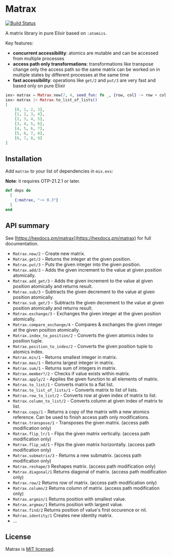 # Matrax

[![Build Status](https://travis-ci.org/preciz/matrax.svg?branch=master)](https://travis-ci.org/preciz/matrax)

A matrix library in pure Elixir based on `:atomics`.

Key features:
  - **concurrent accessibility**: atomics are mutable and can be accessed from multiple processes
  - **access path only transformations**: transformations like transpose change only the access path so the same matrix can be worked on in multiple states by different processes at the same time
  - **fast accessibility**: operations like `get/2` and `put/3` are very fast and based only on pure Elixir

```elixir
iex> matrax = Matrax.new(7, 4, seed_fun: fn _, {row, col} -> row + col end)
iex> matrax |> Matrax.to_list_of_lists()
[
    [0, 1, 2, 3],
    [1, 2, 3, 4],
    [2, 3, 4, 5],
    [3, 4, 5, 6],
    [4, 5, 6, 7],
    [5, 6, 7, 8],
    [6, 7, 8, 9]
]
```

## Installation

Add `matrax` to your list of dependencies in `mix.exs`:

**Note**: it requires OTP-21.2.1 or later.

```elixir
def deps do
  [
    {:matrax, "~> 0.3"}
  ]
end
```

## API summary
See [https://hexdocs.pm/matrax](https://hexdocs.pm/matrax) for full documentation.

* `Matrax.new/2` - Create new matrix.
* `Matrax.get/2` - Returns the integer at the given position.
* `Matrax.put/3` - Puts the given integer into the given position.
* `Matrax.add/3` - Adds the given increment to the value at given position atomically.
* `Matrax.add_get/3` - Adds the given increment to the value at given position atomically and returns result.
* `Matrax.sub/3` - Subtracts the given decrement to the value at given position atomically.
* `Matrax.sub_get/3` - Subtracts the given decrement to the value at given position atomically and returns result.
* `Matrax.exchange/3` - Exchanges the given integer at the given position atomically.
* `Matrax.compare_exchange/4` - Compares & exchanges the given integer at the given position atomically.
* `Matrax.index_to_position/2` - Converts the given atomics index to position tuple.
* `Matrax.position_to_index/2` - Converts the given position tuple to atomics index.
* `Matrax.min/1` - Returns smallest integer in matrix.
* `Matrax.max/1` - Returns largest integer in matrix.
* `Matrax.sum/1` - Returns sum of integers in matrix.
* `Matrax.member?/2` - Checks if value exists within matrix.
* `Matrax.apply/2` - Applies the given function to all elements of matrix.
* `Matrax.to_list/1` - Converts matrix to a flat list.
* `Matrax.to_list_of_lists/1` - Converts matrix to list of lists.
* `Matrax.row_to_list/2` - Converts row at given index of matrix to list.
* `Matrax.column_to_list/2` - Converts column at given index of matrix to list.
* `Matrax.copy/1` - Returns a copy of the matrix with a new atomics reference. Can be used to finish access path only modifications.
* `Matrax.transpose/1` - Transposes the given matrix. (access path modification only)
* `Matrax.flip_lr/1` - Flips the given matrix vertically. (access path modification only)
* `Matrax.flip_ud/1` - Flips the given matrix horizontally. (access path modification only)
* `Matrax.submatrix/3` - Returns a new submatrix. (access path modification only)
* `Matrax.reshape/3` Reshapes matrix. (access path modification only)
* `Matrax.diagonal/1` Returns diagonal of matrix. (access path modification only)
* `Matrax.row/2` Returns row of matrix. (access path modification only)
* `Matrax.column/2` Returns column of matrix. (access path modification only)
* `Matrax.argmin/1` Returns position with smallest value.
* `Matrax.argmax/1` Returns position with largest value.
* `Matrax.find/2` Returns position of value's first occurence or nil.
* `Matrax.identity/1` Creates new identity matrix.
* ...

## License

Matrax is [MIT licensed](LICENSE).
